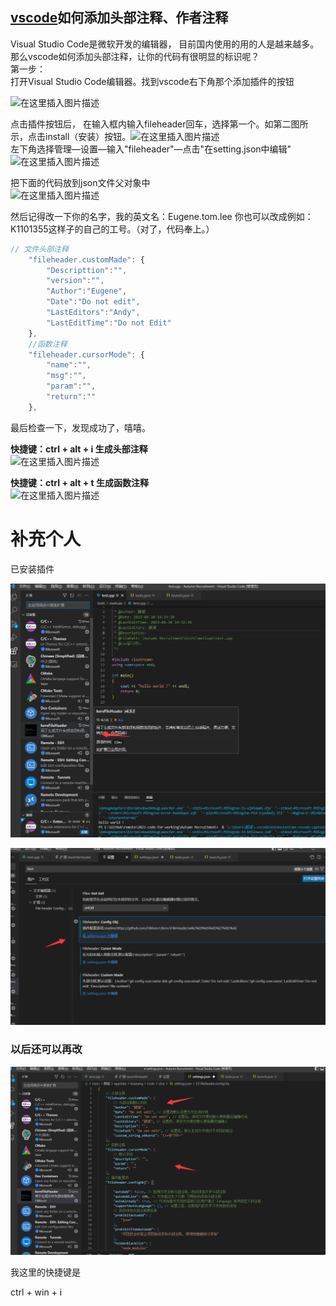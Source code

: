 ## [vscode](https://so.csdn.net/so/search?q=vscode&spm=1001.2101.3001.7020)如何添加头部注释、作者注释

Visual Studio Code是微软开发的编辑器， 目前国内使用的用的人是越来越多。那么vscode如何添加头部注释，让你的代码有很明显的标识呢？  
第一步：  
打开Visual Studio Code编辑器。找到vscode右下角那个添加插件的按钮

![在这里插入图片描述](image/watermark,type_ZmFuZ3poZW5naGVpdGk,shadow_10,text_aHR0cHM6Ly9ibG9nLmNzZG4ubmV0L3dlaXhpbl80MjY3Nzc2Mg==,size_16,color_FFFFFF,t_70#pic_center.png)

点击插件按钮后， 在输入框内输入fileheader回车，选择第一个。如第二图所示，点击install（安装）按钮。![在这里插入图片描述](image/watermark,type_ZmFuZ3poZW5naGVpdGk,shadow_10,text_aHR0cHM6Ly9ibG9nLmNzZG4ubmV0L3dlaXhpbl80MjY3Nzc2Mg==,size_16,color_FFFFFF,t_70#pic_center-16933844166111.png)  
左下角选择管理—设置—输入"fileheader"—点击"在setting.json中编辑"  
![在这里插入图片描述](image/watermark,type_ZmFuZ3poZW5naGVpdGk,shadow_10,text_aHR0cHM6Ly9ibG9nLmNzZG4ubmV0L3dlaXhpbl80MjY3Nzc2Mg==,size_16,color_FFFFFF,t_70#pic_center-16933844166112.png)

把下面的代码放到json文件父对象中  
![在这里插入图片描述](image/watermark,type_ZmFuZ3poZW5naGVpdGk,shadow_10,text_aHR0cHM6Ly9ibG9nLmNzZG4ubmV0L3dlaXhpbl80MjY3Nzc2Mg==,size_16,color_FFFFFF,t_70#pic_center-16933844166113.png)

然后记得改一下你的名字，我的英文名：Eugene.tom.lee 你也可以改成例如：K1101355这样子的自己的工号。（对了，代码奉上。）

```javascript
// 文件头部注释
    "fileheader.customMade": {
        "Descripttion":"",
        "version":"",
        "Author":"Eugene",
        "Date":"Do not edit",
        "LastEditors":"Andy",
        "LastEditTime":"Do not Edit"
    },
    //函数注释
    "fileheader.cursorMode": {
        "name":"",
        "msg":"",
        "param":"",
        "return":""
    },
```

最后检查一下，发现成功了，嘻嘻。

**快捷键：ctrl + alt + i 生成头部注释**  
![在这里插入图片描述](image/watermark,type_ZmFuZ3poZW5naGVpdGk,shadow_10,text_aHR0cHM6Ly9ibG9nLmNzZG4ubmV0L3dlaXhpbl80MjY3Nzc2Mg==,size_16,color_FFFFFF,t_70#pic_center-16933844166114.png)

**快捷键：ctrl + alt + t 生成函数注释**  
![在这里插入图片描述](image/watermark,type_ZmFuZ3poZW5naGVpdGk,shadow_10,text_aHR0cHM6Ly9ibG9nLmNzZG4ubmV0L3dlaXhpbl80MjY3Nzc2Mg==,size_16,color_FFFFFF,t_70#pic_center-16933844166115.png)

# 补充个人

已安装插件

![image-20230830163413511](image/image-20230830163413511.png)

![image-20230830163520784](image/image-20230830163520784.png)

### 以后还可以再改

![image-20230830163602163](image/image-20230830163602163.png)

我这里的快捷键是

ctrl + win + i